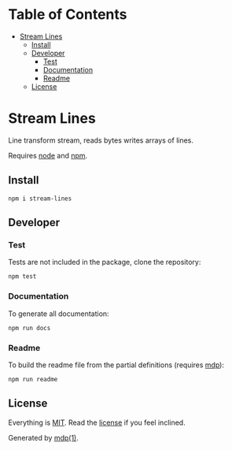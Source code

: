Table of Contents
=================

* [Stream Lines](#stream-lines)
  * [Install](#install)
  * [Developer](#developer)
    * [Test](#test)
    * [Documentation](#documentation)
    * [Readme](#readme)
  * [License](#license)

Stream Lines
============

Line transform stream, reads bytes writes arrays of lines.

Requires [node](http://nodejs.org) and [npm](http://www.npmjs.org).

## Install

```
npm i stream-lines
```

## Developer

### Test

Tests are not included in the package, clone the repository:

```
npm test
```

### Documentation

To generate all documentation:

```
npm run docs
```

### Readme

To build the readme file from the partial definitions (requires [mdp](https://github.com/freeformsystems/mdp)):

```
npm run readme
```

## License

Everything is [MIT](http://en.wikipedia.org/wiki/MIT_License). Read the [license](https://github.com/freeformsystems/stream-lines/blob/master/LICENSE) if you feel inclined.

Generated by [mdp(1)](https://github.com/freeformsystems/mdp).

[node]: http://nodejs.org
[npm]: http://www.npmjs.org
[mdp]: https://github.com/freeformsystems/mdp
